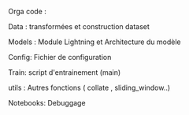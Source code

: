 Orga code : 

Data : transformées et construction dataset 

Models : Module Lightning et Architecture du modèle 

Config: Fichier de configuration

Train: script d'entrainement (main)

utils : Autres fonctions ( collate , sliding_window..)

Notebooks: Debuggage
